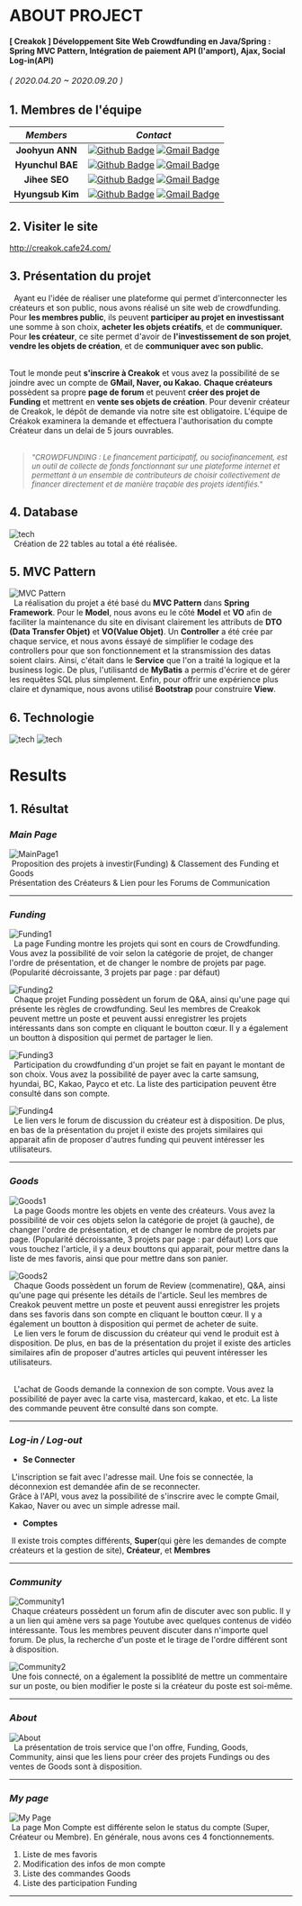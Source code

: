 # ABOUT PROJECT
#### [ Creakok ] Développement Site Web Crowdfunding en Java/Spring : Spring MVC Pattern, Intégration de paiement API (I'amport), Ajax, Social Log-in(API)
<span style="font-size:15px">*( 2020.04.20 ~ 2020.09.20 )*</span>


## 1. Membres de l'équipe

|*Members*|*Contact*|
|:---:|---|
|**Joohyun ANN**|[![Github Badge](https://img.shields.io/badge/-Github-000?style=flat-square&logo=Github&logoColor=white)](http://github.com/catwithhumanface) [![Gmail Badge](https://img.shields.io/badge/-annjh11@gmail.com-c14438?style=flat-square&logo=Gmail&logoColor=white&link=mailto:annjh11@gmail.com)](mailto:annjh11@gmail.com)|
|**Hyunchul BAE**|[![Github Badge](https://img.shields.io/badge/-Github-000?style=flat-square&logo=Github&logoColor=white)](http://github.com/daumch) [![Gmail Badge](https://img.shields.io/badge/-daumhch2@gmail.com-c14438?style=flat-square&logo=Gmail&logoColor=white&link=mailto:daumhch2@gmail.com)](mailto:daumhch2@gmail.com)|
|**Jihee SEO**|[![Github Badge](https://img.shields.io/badge/-Github-000?style=flat-square&logo=Github&logoColor=white)](https://github.com/OngSil) [![Gmail Badge](https://img.shields.io/badge/-ehdrhelr@gmail.com-c14438?style=flat-square&logo=Gmail&logoColor=white&link=mailto:ehdrhelr@gmail.com)](mailto:ehdrhelr@gmail.com)|
|**Hyungsub Kim**|[![Github Badge](https://img.shields.io/badge/-Github-000?style=flat-square&logo=Github&logoColor=white)](https://github.com/ehdrhelr) [![Gmail Badge](https://img.shields.io/badge/-ehdrhelr@gmail.com-c14438?style=flat-square&logo=Gmail&logoColor=white&link=mailto:ehdrhelr@gmail.com)](mailto:ehdrhelr@gmail.com)|

## 2. Visiter le site
http://creakok.cafe24.com/

   
## 3. Présentation du projet
&nbsp; Ayant eu l'idée de réaliser une plateforme qui permet d'interconnecter les créateurs et son public, nous avons réalisé un site web de crowdfunding.
Pour **les membres public**, ils peuvent **participer au projet en investissant** une somme à son choix, **acheter les objets créatifs**, et de **communiquer.** 
Pour **les créateur**, ce site permet d'avoir de **l'investissement de son projet**, **vendre les objets de création**, et de **communiquer avec son public.** <br><br>

Tout le monde peut **s'inscrire à Creakok** et vous avez la possibilité de se joindre avec un compte de **GMail, Naver, ou Kakao.**
**Chaque créateurs** possèdent sa propre **page de forum** et peuvent **créer des projet de Funding** et mettrent en **vente ses objets de création**.
Pour devenir créateur de Creakok, le dépôt de demande via notre site est obligatoire.
L'équipe de Créakok examinera la demande et effectuera l'authorisation du compte Créateur dans un delai de 5 jours ouvrables.<br><br>

> <span style="font-size:13px">*"CROWDFUNDING : Le financement participatif, ou sociofinancement, est un outil de collecte de fonds fonctionnant sur une plateforme 
internet et permettant à un ensemble de contributeurs de choisir collectivement de financer directement et de manière traçable des projets identifiés."*<br></span>

## 4. Database
![tech](md_imgs/db.png)
<br>
&nbsp; Création de 22 tables au total a été réalisée. 


## 5. MVC Pattern
![MVC Pattern](md_imgs/mvc.png)
<br>
&nbsp; La réalisation du projet a été basé du **MVC Pattern** dans **Spring Framework**. 
Pour le **Model**, nous avons eu le côté **Model** et **VO** afin de faciliter la maintenance du site en divisant clairement les attributs de **DTO (Data Transfer Objet)** et **VO(Value Objet)**.
Un **Controller** a été crée par chaque service, et nous avons éssayé de simplifier le codage des controllers pour que son fonctionnement et la stransmission des datas soient clairs.
Ainsi, c'était dans le **Service** que l'on a traité la logique et la business logic. De plus, l'utilisantd de **MyBatis** a permis d'écrire et de gérer les requêtes SQL plus simplement.
Enfin, pour offrir une expérience plus claire et dynamique, nous avons utilisé **Bootstrap** pour construire **View**.


## 6. Technologie 
![tech](md_imgs/tech1.png)
![tech](md_imgs/tech2.png)

# Results
## 1. Résultat
### *Main Page*
  
![MainPage1](md_imgs/main1.gif)
<br>
&nbsp;Proposition des projets à investir(Funding) & Classement des Funding et Goods<br>Présentation des Créateurs & Lien pour les Forums de Communication 

---

### *Funding*
![Funding1](md_imgs/funding1.gif)
<br>
&nbsp; La page Funding montre les projets qui sont en cours de Crowdfunding. 
Vous avez la possibilité de voir selon la catégorie de projet, de changer l'ordre de présentation, et de changer le nombre de projets par page. (Popularité décroissante, 3 projets par page : par défaut)



![Funding2](md_imgs/funding2.gif)
<br>
&nbsp; Chaque projet Funding possèdent un forum de Q&A, ainsi qu'une page qui présente les règles de crowdfunding. Seul les membres de Creakok peuvent mettre un poste et peuvent aussi enregistrer les projets intéressants 
dans son compte en cliquant le boutton cœur. Il y a également un boutton à disposition qui permet de partager le lien.


![Funding3](md_imgs/funding3.gif)
<br>
&nbsp; Participation du crowdfunding d'un projet se fait en payant le montant de son choix. Vous avez la possibilité de payer avec la carte samsung, hyundai, BC, Kakao, Payco et etc. La liste des participation peuvent être consulté dans son compte.


![Funding4](md_imgs/funding4.gif)
<br>
&nbsp; Le lien vers le forum de discussion du créateur est à disposition. De plus, en bas de la présentation du projet il existe des projets similaires qui apparait afin de proposer d'autres funding qui peuvent
intéresser les utilisateurs.

---


### *Goods*
![Goods1](md_imgs/goods1.gif)
<br>
&nbsp; La page Goods montre les objets en vente des créateurs.
Vous avez la possibilité de voir ces objets selon la catégorie de projet (à gauche), de changer l'ordre de présentation, et de changer le nombre de projets par page. (Popularité décroissante, 3 projets par page : par défaut)
Lors que vous touchez l'article, il y a deux bouttons qui apparait, pour mettre dans la liste de mes favoris, ainsi que pour mettre dans son panier.



![Goods2](md_imgs/goods2.gif)
<br>
&nbsp; Chaque Goods possèdent un forum de Review (commenatire), Q&A, ainsi qu'une page qui présente les détails de l'article. 
Seul les membres de Creakok peuvent mettre un poste et peuvent aussi enregistrer les projets dans ses favoris
dans son compte en cliquant le boutton cœur. Il y a également un boutton à disposition qui permet de acheter de suite. 
<br>
&nbsp; Le lien vers le forum de discussion du créateur qui vend le produit est à disposition. De plus, en bas de la présentation du projet il existe des articles similaires afin de proposer d'autres articles qui peuvent
intéresser les utilisateurs.

<br>
&nbsp; L'achat de Goods demande la connexion de son compte. Vous avez la possibilité de payer avec la carte visa, mastercard, kakao, 
et etc. La liste des commande peuvent être consulté dans son compte.

---

### *Log-in / Log-out*


 - **Se Connecter**
 

 &nbsp;L'inscription se fait avec l'adresse mail. Une fois se connectée, la déconnexion est demandée afin de se reconnecter.<br>Grâce à l'API, vous avez la possibilité de s'inscrire avec le compte Gmail, Kakao, Naver ou avec un simple adresse mail.<br>
 
 - **Comptes**
 
  &nbsp;Il existe trois comptes différents, **Super**(qui gère les demandes de compte créateurs et la gestion de site), **Créateur**, et **Membres**
  
---


### *Community*
![Community1](md_imgs/community1.gif)
<br>
&nbsp;Chaque créateurs possèdent un forum afin de discuter avec son public. Il y a un lien qui amène vers sa page Youtube avec quelques contenus de vidéo intéressante.
Tous les membres peuvent discuter dans n'importe quel forum. De plus, la recherche d'un poste et le tirage de l'ordre différent sont à disposition.


![Community2](md_imgs/community2.gif)
<br>
&nbsp;Une fois connecté, on a également la possiblité de mettre un commentaire sur un poste, ou bien modifier le poste si la créateur du poste est soi-même.


---

### *About*

![About](md_imgs/about.gif)
<br>
&nbsp; La présentation de trois service que l'on offre, Funding, Goods, Community, ainsi que les liens pour créer des projets Fundings ou des ventes de Goods sont à disposition.

---

### *My page*
![My Page](md_imgs/mypage.gif)
<br>
&nbsp;La page Mon Compte est différente selon le status du compte (Super, Créateur ou Membre). En générale, nous avons ces 4 fonctionnements.<br>
  1. Liste de mes favoris
  2. Modification des infos de mon compte
  3. Liste des commandes Goods
  4. Liste des participation Funding
  
---

